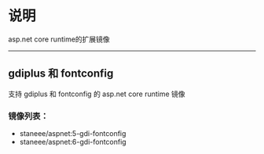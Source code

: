 # 说明
asp.net core runtime的扩展镜像

---

## gdiplus 和 fontconfig

支持 gdiplus 和 fontconfig 的 asp.net core runtime 镜像

### 镜像列表：
- staneee/aspnet:5-gdi-fontconfig
- staneee/aspnet:6-gdi-fontconfig
